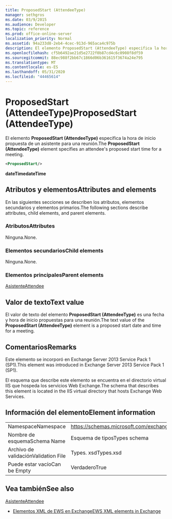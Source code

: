 ```yaml
---
title: ProposedStart (AttendeeType)
manager: sethgros
ms.date: 03/9/2015
ms.audience: Developer
ms.topic: reference
ms.prod: office-online-server
localization_priority: Normal
ms.assetid: 94a233d8-2eb4-4cec-913d-965aca4c975b
description: El elemento ProposedStart (AttendeeType) especifica la hora de inicio propuesta de un asistente para una reunión.
ms.openlocfilehash: cf5b6492ae21d5e2722f0b87cd4c6c0908f8df59
ms.sourcegitcommit: 88ec988f2bb67c1866d06b361615f3674a24e795
ms.translationtype: MT
ms.contentlocale: es-ES
ms.lasthandoff: 05/31/2020
ms.locfileid: "44465614"
---
```

# <a name="proposedstart-attendeetype"></a><span data-ttu-id="6699e-103">ProposedStart (AttendeeType)</span><span class="sxs-lookup"><span data-stu-id="6699e-103">ProposedStart (AttendeeType)</span></span>

<span data-ttu-id="6699e-104">El elemento **ProposedStart (AttendeeType)** especifica la hora de inicio propuesta de un asistente para una reunión.</span><span class="sxs-lookup"><span data-stu-id="6699e-104">The **ProposedStart (AttendeeType)** element specifies an attendee's proposed start time for a meeting.</span></span> 
  
```XML
<ProposedStart/>
```

 <span data-ttu-id="6699e-105">**dateTime**</span><span class="sxs-lookup"><span data-stu-id="6699e-105">**dateTime**</span></span>
## <a name="attributes-and-elements"></a><span data-ttu-id="6699e-106">Atributos y elementos</span><span class="sxs-lookup"><span data-stu-id="6699e-106">Attributes and elements</span></span>

<span data-ttu-id="6699e-107">En las siguientes secciones se describen los atributos, elementos secundarios y elementos primarios.</span><span class="sxs-lookup"><span data-stu-id="6699e-107">The following sections describe attributes, child elements, and parent elements.</span></span>
  
### <a name="attributes"></a><span data-ttu-id="6699e-108">Atributos</span><span class="sxs-lookup"><span data-stu-id="6699e-108">Attributes</span></span>

<span data-ttu-id="6699e-109">Ninguna.</span><span class="sxs-lookup"><span data-stu-id="6699e-109">None.</span></span>
  
### <a name="child-elements"></a><span data-ttu-id="6699e-110">Elementos secundarios</span><span class="sxs-lookup"><span data-stu-id="6699e-110">Child elements</span></span>

<span data-ttu-id="6699e-111">Ninguna.</span><span class="sxs-lookup"><span data-stu-id="6699e-111">None.</span></span>
  
### <a name="parent-elements"></a><span data-ttu-id="6699e-112">Elementos principales</span><span class="sxs-lookup"><span data-stu-id="6699e-112">Parent elements</span></span>

[<span data-ttu-id="6699e-113">Asistente</span><span class="sxs-lookup"><span data-stu-id="6699e-113">Attendee</span></span>](attendee.md)
  
## <a name="text-value"></a><span data-ttu-id="6699e-114">Valor de texto</span><span class="sxs-lookup"><span data-stu-id="6699e-114">Text value</span></span>

<span data-ttu-id="6699e-115">El valor de texto del elemento **ProposedStart (AttendeeType)** es una fecha y hora de inicio propuestas para una reunión.</span><span class="sxs-lookup"><span data-stu-id="6699e-115">The text value of the **ProposedStart (AttendeeType)** element is a proposed start date and time for a meeting.</span></span> 
  
## <a name="remarks"></a><span data-ttu-id="6699e-116">Comentarios</span><span class="sxs-lookup"><span data-stu-id="6699e-116">Remarks</span></span>

<span data-ttu-id="6699e-117">Este elemento se incorporó en Exchange Server 2013 Service Pack 1 (SP1).</span><span class="sxs-lookup"><span data-stu-id="6699e-117">This element was introduced in Exchange Server 2013 Service Pack 1 (SP1).</span></span>
  
<span data-ttu-id="6699e-118">El esquema que describe este elemento se encuentra en el directorio virtual IIS que hospeda los servicios Web Exchange.</span><span class="sxs-lookup"><span data-stu-id="6699e-118">The schema that describes this element is located in the IIS virtual directory that hosts Exchange Web Services.</span></span>
  
## <a name="element-information"></a><span data-ttu-id="6699e-119">Información del elemento</span><span class="sxs-lookup"><span data-stu-id="6699e-119">Element information</span></span>

|||
|:-----|:-----|
|<span data-ttu-id="6699e-120">Namespace</span><span class="sxs-lookup"><span data-stu-id="6699e-120">Namespace</span></span>  <br/> |https://schemas.microsoft.com/exchange/services/2006/types  <br/> |
|<span data-ttu-id="6699e-121">Nombre de esquema</span><span class="sxs-lookup"><span data-stu-id="6699e-121">Schema Name</span></span>  <br/> |<span data-ttu-id="6699e-122">Esquema de tipos</span><span class="sxs-lookup"><span data-stu-id="6699e-122">Types schema</span></span>  <br/> |
|<span data-ttu-id="6699e-123">Archivo de validación</span><span class="sxs-lookup"><span data-stu-id="6699e-123">Validation File</span></span>  <br/> |<span data-ttu-id="6699e-124">Types. xsd</span><span class="sxs-lookup"><span data-stu-id="6699e-124">Types.xsd</span></span>  <br/> |
|<span data-ttu-id="6699e-125">Puede estar vacío</span><span class="sxs-lookup"><span data-stu-id="6699e-125">Can be Empty</span></span>  <br/> |<span data-ttu-id="6699e-126">Verdadero</span><span class="sxs-lookup"><span data-stu-id="6699e-126">True</span></span>  <br/> |
   
## <a name="see-also"></a><span data-ttu-id="6699e-127">Vea también</span><span class="sxs-lookup"><span data-stu-id="6699e-127">See also</span></span>



[<span data-ttu-id="6699e-128">Asistente</span><span class="sxs-lookup"><span data-stu-id="6699e-128">Attendee</span></span>](attendee.md)


- [<span data-ttu-id="6699e-129">Elementos XML de EWS en Exchange</span><span class="sxs-lookup"><span data-stu-id="6699e-129">EWS XML elements in Exchange</span></span>](ews-xml-elements-in-exchange.md)

